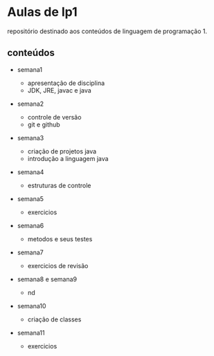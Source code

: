 # Aulas de lp1

repositório destinado aos conteúdos de linguagem de programação 1.

## conteúdos 

- semana1

    - apresentação de disciplina
    - JDK, JRE, javac e java

- semana2

    - controle de versão
    - git e github

- semana3

    - criação de projetos java
    - introdução a linguagem java

- semana4

    - estruturas de controle

- semana5

    - exercicios

- semana6

    - metodos e seus testes

- semana7

    - exercicios de revisão

- semana8 e semana9

    - nd

- semana10

    - criação de classes

- semana11

    - exercicios